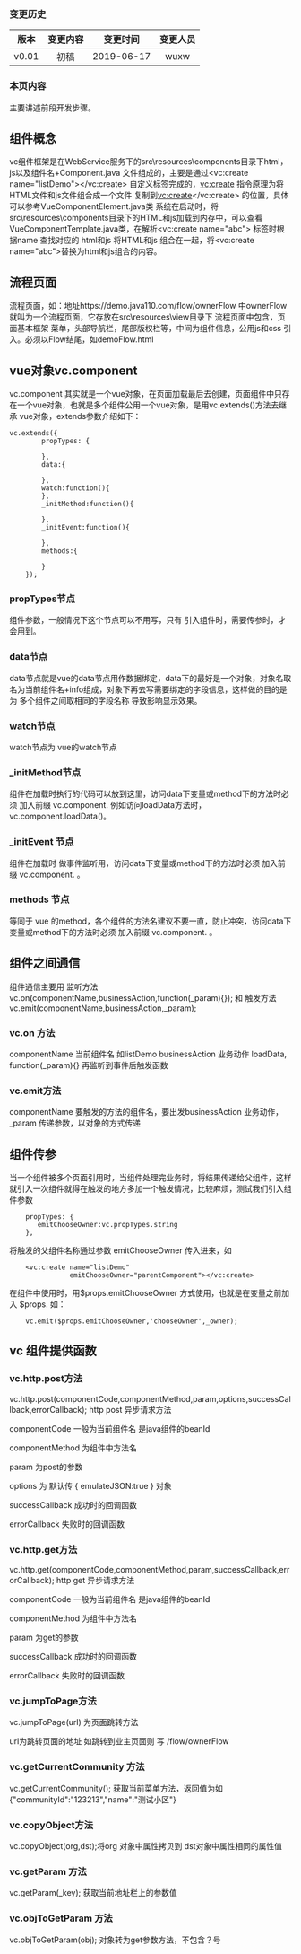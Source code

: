 ### 变更历史
版本|变更内容|变更时间|变更人员
:-: | :-: | :-: | :-:
v0.01|初稿|2019-06-17|wuxw

### 本页内容

主要讲述前段开发步骤。

## 组件概念

vc组件框架是在WebService服务下的src\resources\components目录下html，js以及组件名+Component.java 文件组成的，主要是通过<vc:create name="listDemo"></vc:create>
自定义标签完成的，<vc:create> 指令原理为将HTML文件和js文件组合成一个文件 复制到<vc:create></vc:create> 的位置，具体可以参考VueComponentElement.java类
系统在启动时，将src\resources\components目录下的HTML和js加载到内存中，可以查看VueComponentTemplate.java类，在解析<vc:create name="abc"> 标签时根据name 查找对应的
html和js 将HTML和js 组合在一起，将<vc:create name="abc">替换为html和js组合的内容。


## 流程页面

流程页面，如：地址https://demo.java110.com/flow/ownerFlow 中ownerFlow 就叫为一个流程页面，它存放在src\resources\view目录下
流程页面中包含，页面基本框架 菜单，头部导航栏，尾部版权栏等，中间为组件信息，公用js和css 引入。必须以Flow结尾，如demoFlow.html


## vue对象vc.component

vc.component 其实就是一个vue对象，在页面加载最后去创建，页面组件中只存在一个vue对象，也就是多个组件公用一个vue对象，是用vc.extends()方法去继承
vue对象，extends参数介绍如下：

```
vc.extends({
        propTypes: {

        },
        data:{

        },
        watch:function(){
        },
        _initMethod:function(){

        },
        _initEvent:function(){

        },
        methods:{

        }
    });
```

### propTypes节点

组件参数，一般情况下这个节点可以不用写，只有 引入组件时，需要传参时，才会用到。

### data节点

data节点就是vue的data节点用作数据绑定，data下的最好是一个对象，对象名取名为当前组件名+info组成，对象下再去写需要绑定的字段信息，这样做的目的是为
多个组件之间取相同的字段名称 导致影响显示效果。

### watch节点

watch节点为 vue的watch节点

### _initMethod节点

组件在加载时执行的代码可以放到这里，访问data下变量或method下的方法时必须 加入前缀 vc.component. 例如访问loadData方法时，vc.component.loadData()。

### _initEvent 节点

组件在加载时 做事件监听用，访问data下变量或method下的方法时必须 加入前缀 vc.component. 。


### methods 节点

等同于 vue 的method，各个组件的方法名建议不要一直，防止冲突，访问data下变量或method下的方法时必须 加入前缀 vc.component. 。

## 组件之间通信

组件通信主要用 监听方法 vc.on(componentName,businessAction,function(_param){}); 和 触发方法vc.emit(componentName,businessAction,_param);

### vc.on 方法

componentName 当前组件名 如listDemo  businessAction 业务动作 loadData, function(_param){} 再监听到事件后触发函数

### vc.emit方法

componentName 要触发的方法的组件名，要出发businessAction 业务动作，_param 传递参数，以对象的方式传递

## 组件传参

当一个组件被多个页面引用时，当组件处理完业务时，将结果传递给父组件，这样就引入一次组件就得在触发的地方多加一个触发情况，比较麻烦，测试我们引入组件参数

```
    propTypes: {
       emitChooseOwner:vc.propTypes.string
    },
```

将触发的父组件名称通过参数 emitChooseOwner 传入进来，如

```
    <vc:create name="listDemo"
               emitChooseOwner="parentComponent"></vc:create>

```

在组件中使用时，用$props.emitChooseOwner 方式使用，也就是在变量之前加入 $props.  如：

```
    vc.emit($props.emitChooseOwner,'chooseOwner',_owner);

```

## vc 组件提供函数

### vc.http.post方法

vc.http.post(componentCode,componentMethod,param,options,successCallback,errorCallback); http post 异步请求方法

componentCode 一般为当前组件名 是java组件的beanId

componentMethod 为组件中方法名

param 为post的参数

options 为 默认传 { emulateJSON:true } 对象

successCallback 成功时的回调函数

errorCallback 失败时的回调函数

### vc.http.get方法

vc.http.get(componentCode,componentMethod,param,successCallback,errorCallback); http get 异步请求方法

componentCode 一般为当前组件名 是java组件的beanId

componentMethod 为组件中方法名

param 为get的参数

successCallback 成功时的回调函数

errorCallback 失败时的回调函数

### vc.jumpToPage方法

vc.jumpToPage(url) 为页面跳转方法

url为跳转页面的地址 如跳转到业主页面则 写 /flow/ownerFlow

### vc.getCurrentCommunity 方法

vc.getCurrentCommunity(); 获取当前菜单方法，返回值为如 {"communityId":"123213","name":"测试小区"}

### vc.copyObject方法

vc.copyObject(org,dst);将org 对象中属性拷贝到 dst对象中属性相同的属性值

### vc.getParam 方法

vc.getParam(_key); 获取当前地址栏上的参数值

### vc.objToGetParam 方法

vc.objToGetParam(obj); 对象转为get参数方法，不包含？号



